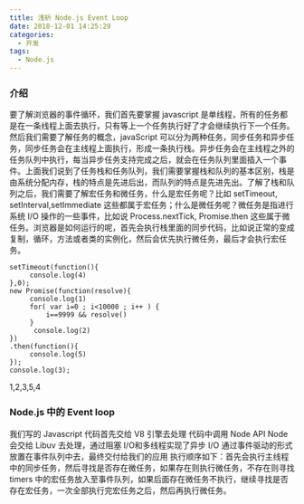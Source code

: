 ```yaml
---
title: 浅析 Node.js Event Loop
date: 2018-12-01 14:25:29
categories:
  - 开发
tags: 
  - Node.js
---
```

### 介绍
要了解浏览器的事件循环，我们首先要掌握 javascript 是单线程，所有的任务都是在一条线程上面去执行，只有等上一个任务执行好了才会继续执行下一个任务。然后我们需要了解任务的概念，javaScript 可以分为两种任务，同步任务和异步任务，同步任务会在主线程上面执行，形成一条执行栈。异步任务会在主线程之外的任务队列中执行，每当异步任务支持完成之后，就会在任务队列里面插入一个事件。上面我们说到了任务栈和任务队列，我们需要掌握栈和队列的基本区别，栈是由系统分配内存，栈的特点是先进后出，而队列的特点是先进先出。了解了栈和队列之后，我们需要了解宏任务和微任务，什么是宏任务呢？比如 setTimeout, setInterval,setImmediate 这些都属于宏任务；什么是微任务呢？微任务是指进行系统 I/O 操作的一些事件，比如说 Process.nextTick, Promise.then 这些属于微任务。浏览器是如何运行的呢，首先会执行栈里面的同步代码，比如说正常的变成复制，循环，方法或者类的实例化，然后会优先执行微任务，最后才会执行宏任务。

```
setTimeout(function(){
     console.log(4)
},0);
new Promise(function(resolve){
     console.log(1)
     for( var i=0 ; i<10000 ; i++ ) {
         i==9999 && resolve()
     }
      console.log(2)
})
.then(function(){
     console.log(5)
});
console.log(3);
```

1,2,3,5,4


### Node.js 中的 Event loop

我们写的 Javascript 代码首先交给 V8 引擎去处理
代码中调用 Node API
Node 会交给 Libuv 去处理，通过阻塞 I/O和多线程实现了异步 I/O
通过事件驱动的形式放置在事件队列中去，最终交付给我们的应用
执行顺序如下：首先会执行主线程中的同步任务，然后寻找是否存在微任务，如果存在则执行微任务，不存在则寻找 timers 中的宏任务放入至事件队列，如果后面存在微任务不执行，继续寻找是否存在宏任务，一次全部执行完宏任务之后，然后再执行微任务。
